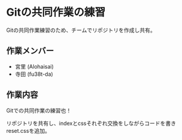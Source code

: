 # Gitの共同作業の練習

Gitの共同作業練習のため、チームでリポジトリを作成し共有。

## 作業メンバー

* 宮里 (Alohaisai)
* 寺田 (fu38t-da)

## 作業内容
Gitでの共同作業の練習也！

リポジトリを共有し、indexとcssそれぞれ交換をしながらコードを書き
reset.cssを追加。